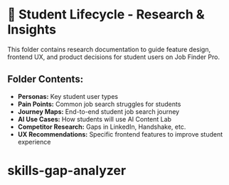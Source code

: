 # 📂 Student Lifecycle - Research & Insights

This folder contains research documentation to guide feature design, frontend UX, and product decisions for student users on Job Finder Pro.

## Folder Contents:

- **Personas:** Key student user types  
- **Pain Points:** Common job search struggles for students  
- **Journey Maps:** End-to-end student job search journey  
- **AI Use Cases:** How students will use AI Content Lab  
- **Competitor Research:** Gaps in LinkedIn, Handshake, etc.  
- **UX Recommendations:** Specific frontend features to improve student experience  

# skills-gap-analyzer
